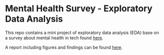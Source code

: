 # Mental Health Survey - Exploratory Data Analysis

This repo contains a mini project of exploratory data analysis (EDA) base on a survey about mental health in tech found [here](https://www.kaggle.com/osmi/mental-health-in-tech-survey).

A report including figures and findings can be found [here](https://github.com/ricardozacarias/mental-health-EDA/blob/master/eda-report.pdf).

